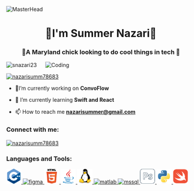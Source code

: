 ![MasterHead](https://github.com/SNazari23/SNazari23/assets/135740768/16dd8772-5892-4b85-9f28-b6d4abd2a3c7)









<h1 align="center"> 🌻I'm Summer Nazari🌻</h1>
<h3 align="center">🦀A Maryland chick looking to do cool things in tech 🦀</h3>
<img align="right" alt="Coding" width="400" src="https://github.com/SNazari23/SNazari23/assets/135740768/016e0b4b-2c7a-4aae-bea4-051a9cef767c">
<p align="left"> <img src="https://komarev.com/ghpvc/?username=snazari23&label=Profile%20views&color=0e75b6&style=flat" alt="snazari23" /> </p>

<p align="left"> <a href="https://twitter.com/nazarisumm78683" target="blank"><img src="https://img.shields.io/twitter/follow/nazarisumm78683?logo=twitter&style=for-the-badge" alt="nazarisumm78683" /></a> </p>

- 💬I’m currently working on **ConvoFlow**

- 🌱 I’m currently learning **Swift and React**

- 📫 How to reach me **nazarisummer@gmail.com**

<h3 align="left">Connect with me:</h3>
<p align="left">
<a href="https://twitter.com/nazarisumm78683" target="blank"><img align="center" src="https://raw.githubusercontent.com/rahuldkjain/github-profile-readme-generator/master/src/images/icons/Social/twitter.svg" alt="nazarisumm78683" height="30" width="40" /></a>
</p>

<h3 align="left">Languages and Tools:</h3>
<p align="left"> <a href="https://www.w3schools.com/cpp/" target="_blank" rel="noreferrer"> <img src="https://raw.githubusercontent.com/devicons/devicon/master/icons/cplusplus/cplusplus-original.svg" alt="cplusplus" width="40" height="40"/> </a> <a href="https://www.figma.com/" target="_blank" rel="noreferrer"> <img src="https://www.vectorlogo.zone/logos/figma/figma-icon.svg" alt="figma" width="40" height="40"/> </a> <a href="https://www.w3.org/html/" target="_blank" rel="noreferrer"> <img src="https://raw.githubusercontent.com/devicons/devicon/master/icons/html5/html5-original-wordmark.svg" alt="html5" width="40" height="40"/> </a> <a href="https://www.java.com" target="_blank" rel="noreferrer"> <img src="https://raw.githubusercontent.com/devicons/devicon/master/icons/java/java-original.svg" alt="java" width="40" height="40"/> </a> <a href="https://www.linux.org/" target="_blank" rel="noreferrer"> <img src="https://raw.githubusercontent.com/devicons/devicon/master/icons/linux/linux-original.svg" alt="linux" width="40" height="40"/> </a> <a href="https://www.mathworks.com/" target="_blank" rel="noreferrer"> <img src="https://upload.wikimedia.org/wikipedia/commons/2/21/Matlab_Logo.png" alt="matlab" width="40" height="40"/> </a> <a href="https://www.microsoft.com/en-us/sql-server" target="_blank" rel="noreferrer"> <img src="https://www.svgrepo.com/show/303229/microsoft-sql-server-logo.svg" alt="mssql" width="40" height="40"/> </a> <a href="https://www.photoshop.com/en" target="_blank" rel="noreferrer"> <img src="https://raw.githubusercontent.com/devicons/devicon/master/icons/photoshop/photoshop-line.svg" alt="photoshop" width="40" height="40"/> </a> <a href="https://www.python.org" target="_blank" rel="noreferrer"> <img src="https://raw.githubusercontent.com/devicons/devicon/master/icons/python/python-original.svg" alt="python" width="40" height="40"/> </a> <a href="https://developer.apple.com/swift/" target="_blank" rel="noreferrer"> <img src="https://raw.githubusercontent.com/devicons/devicon/master/icons/swift/swift-original.svg" alt="swift" width="40" height="40"/> </a> </p>

